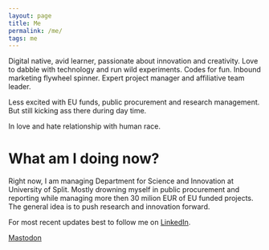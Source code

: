 ```yaml
---
layout: page
title: Me
permalink: /me/
tags: me
---
```


Digital native, avid learner, passionate about innovation and creativity. Love to dabble with technology and run wild experiments. Codes for fun. Inbound marketing flywheel spinner.
Expert project manager and affiliative team leader.

Less excited with EU funds, public procurement and research management. But still kicking ass there during day time.

In love and hate relationship with human race.

# What am I doing now?

Right now, I am managing Department for Science and Innovation at University of Split. Mostly drowning myself in public procurement and reporting while managing more then 30 milion EUR of EU funded projects. The general idea is to push research and innovation forward.

For most recent updates best to follow me on [LinkedIn](https://www.linkedin.com/in/nikolabalic/).

<a rel="me" href="https://toot.io/@nikola">Mastodon</a>
